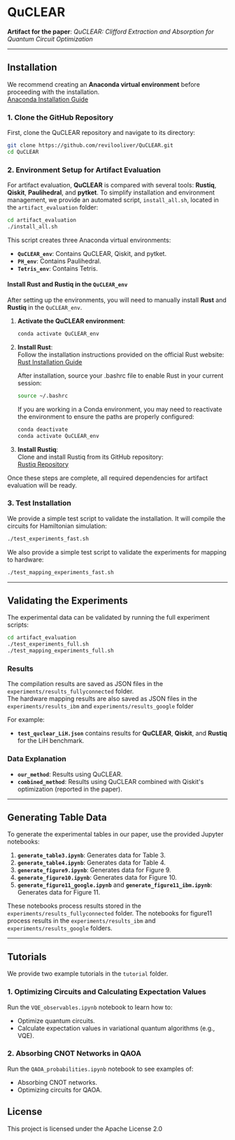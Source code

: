 # QuCLEAR  
**Artifact for the paper**: *QuCLEAR: Clifford Extraction and Absorption for Quantum Circuit Optimization*

---

## Installation

We recommend creating an **Anaconda virtual environment** before proceeding with the installation.  
[Anaconda Installation Guide](https://docs.anaconda.com/anaconda/install/)

### **1. Clone the GitHub Repository**
First, clone the QuCLEAR repository and navigate to its directory:

```bash
git clone https://github.com/revilooliver/QuCLEAR.git
cd QuCLEAR
```

### **2. Environment Setup for Artifact Evaluation**

For artifact evaluation, **QuCLEAR** is compared with several tools: **Rustiq**, **Qiskit**, **Paulihedral**, and **pytket**. To simplify installation and environment management, we provide an automated script, `install_all.sh`, located in the `artifact_evaluation` folder:

```bash
cd artifact_evaluation
./install_all.sh
```

This script creates three Anaconda virtual environments:
- **`QuCLEAR_env`**: Contains QuCLEAR, Qiskit, and pytket.  
- **`PH_env`**: Contains Paulihedral.
- **`Tetris_env`**: Contains Tetris. 

#### **Install Rust and Rustiq in the `QuCLEAR_env`**

After setting up the environments, you will need to manually install **Rust** and **Rustiq** in the `QuCLEAR_env`.

1. **Activate the QuCLEAR environment**:
   ```bash
   conda activate QuCLEAR_env
   ```

2. **Install Rust**:  
   Follow the installation instructions provided on the official Rust website:  
   [Rust Installation Guide](https://www.rust-lang.org/tools/install)
   
   After installation, source your .bashrc file to enable Rust in your current session:
   ```bash
   source ~/.bashrc
   ```
   If you are working in a Conda environment, you may need to reactivate the environment to ensure the paths are properly configured:
      ```bash
   conda deactivate
   conda activate QuCLEAR_env
   ```

4. **Install Rustiq**:  
   Clone and install Rustiq from its GitHub repository:  
   [Rustiq Repository](https://github.com/smartiel/rustiq/tree/main)

Once these steps are complete, all required dependencies for artifact evaluation will be ready.


### **3. Test Installation**
We provide a simple test script to validate the installation. It will compile the circuits for Hamiltonian simulation:

```bash
./test_experiments_fast.sh
```

We also provide a simple test script to validate the experiments for mapping to hardware:
```bash
./test_mapping_experiments_fast.sh
```


---

## Validating the Experiments

The experimental data can be validated by running the full experiment scripts:

```bash
cd artifact_evaluation
./test_experiments_full.sh
./test_mapping_experiments_full.sh
```

### **Results**
The compilation results are saved as JSON files in the `experiments/results_fullyconnected` folder.  
The hardware mapping results are also saved as JSON files in the `experiments/results_ibm` and  `experiments/results_google` folder

For example:  
- **`test_quclear_LiH.json`** contains results for **QuCLEAR**, **Qiskit**, and **Rustiq** for the LiH benchmark.  

### **Data Explanation**
- **`our_method`**: Results using QuCLEAR.
- **`combined_method`**: Results using QuCLEAR combined with Qiskit's optimization (reported in the paper).

---

## Generating Table Data

To generate the experimental tables in our paper, use the provided Jupyter notebooks:

1. **`generate_table3.ipynb`**: Generates data for Table 3.  
2. **`generate_table4.ipynb`**: Generates data for Table 4.
3. **`generate_figure9.ipynb`**: Generates data for Figure 9.
4. **`generate_figure10.ipynb`**: Generates data for Figure 10.
5. **`generate_figure11_google.ipynb`** and **`generate_figure11_ibm.ipynb`**: Generates data for Figure 11.

These notebooks process results stored in the `experiments/results_fullyconnected` folder. The notebooks for figure11 process results in the `experiments/results_ibm` and  `experiments/results_google` folders.

---

## Tutorials

We provide two example tutorials in the `tutorial` folder.

### **1. Optimizing Circuits and Calculating Expectation Values**
Run the `VQE_observables.ipynb` notebook to learn how to:  
- Optimize quantum circuits.  
- Calculate expectation values in variational quantum algorithms (e.g., VQE).

### **2. Absorbing CNOT Networks in QAOA**
Run the `QAOA_probabilities.ipynb` notebook to see examples of:  
- Absorbing CNOT networks.  
- Optimizing circuits for QAOA.
  
## License
This project is licensed under the Apache License 2.0
